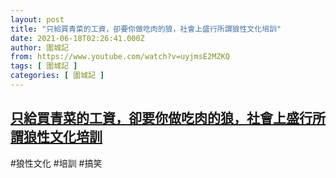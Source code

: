 ```yaml
---
layout: post
title: "只給買青菜的工資，卻要你做吃肉的狼，社會上盛行所謂狼性文化培訓"
date: 2021-06-18T02:26:41.000Z
author: 圍城記
from: https://www.youtube.com/watch?v=uyjmsE2MZKQ
tags: [ 圍城記 ]
categories: [ 圍城記 ]
---
```

<!--1623983201000-->
[只給買青菜的工資，卻要你做吃肉的狼，社會上盛行所謂狼性文化培訓](https://www.youtube.com/watch?v=uyjmsE2MZKQ)
------

<div>
#狼性文化 #培訓 #搞笑
</div>
